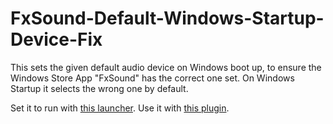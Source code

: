 # FxSound-Default-Windows-Startup-Device-Fix
This sets the given default audio device on Windows boot up, to ensure the Windows Store App "FxSound" has the correct one set. On Windows Startup it selects the wrong one by default.

Set it to run with [this launcher](https://github.com/A-gent/WINDOWS-LAUNCHER-SYSTEM).
Use it with [this plugin]([https://github.com/A-gent/WINDOWS-LAUNCHER-SYSTEM](https://github.com/A-gent/SET-AUDIODEVICE-FIX-STEAM-Locker)).

